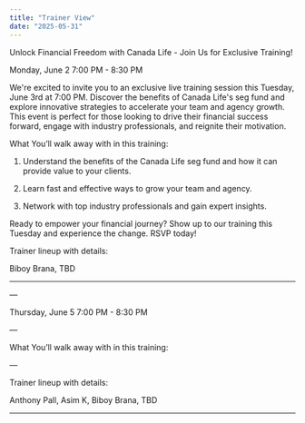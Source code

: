 ```yaml
---
title: "Trainer View"
date: "2025-05-31"
---
```


Unlock Financial Freedom with Canada Life - Join Us for Exclusive Training!

Monday, June 2
7:00 PM - 8:30 PM

We're excited to invite you to an exclusive live training session this Tuesday, June 3rd at 7:00 PM. Discover the benefits of Canada Life's seg fund and explore innovative strategies to accelerate your team and agency growth. This event is perfect for those looking to drive their financial success forward, engage with industry professionals, and reignite their motivation.

What You’ll walk away with in this training:

1. Understand the benefits of the Canada Life seg fund and how it can provide value to your clients.

2. Learn fast and effective ways to grow your team and agency.

3. Network with top industry professionals and gain expert insights.

Ready to empower your financial journey? Show up to our training this Tuesday and experience the change. RSVP today!

Trainer lineup with details:

Biboy Brana, TBD 

---

—

Thursday, June 5
7:00 PM - 8:30 PM

—

What You’ll walk away with in this training:



—

Trainer lineup with details:

Anthony Pall, Asim K, Biboy Brana, TBD 

---

